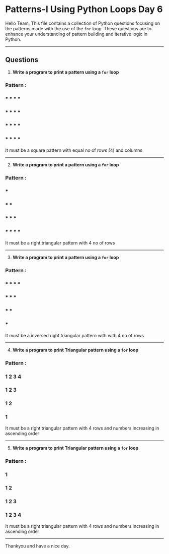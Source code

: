 # Patterns-I Using Python Loops **Day 6**

Hello Team,
This file contains a collection of Python questions focusing on the patterns made with the use of the `for` loop. These questions are to enhance your understanding of pattern building and iterative logic in Python.

---

## Questions


1. **Write a program to print a pattern using a `for` loop**

### Pattern :      
###                * * * *
###                * * * *
###                * * * *
###                * * * *

It must be a square pattern with equal no of rows (4) and columns

---

2. **Write a program to print a pattern using a `for` loop**

 ### Pattern :
 ###                * 
 ###                * * 
 ###                * * * 
 ###                * * * *
                
It must be a right triangular pattern with 4 no of rows  
   
---

3. **Write a program to print a pattern using a `for` loop**

### Pattern :      
###               * * * *
###                * * *
###                * *
###                *
                
It must be a inversed right triangular pattern with with 4 no of rows 

---

4. **Write a program to print Triangular pattern using a `for` loop**

 ### Pattern :     
 ###                1 2 3 4 
 ###                1 2 3
 ###                1 2
 ###                1 
                
It must be a right triangular pattern with 4 rows and numbers increasing in ascending order

---

5. **Write a program to print Triangular pattern using a `for` loop**

 ### Pattern :      
 ###                1
 ###                1 2
 ###                1 2 3
 ###                1 2 3 4
                
It must be a right triangular pattern with 4 rows and numbers increasing in ascending order

---



Thankyou and have a nice day.
